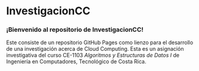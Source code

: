 # InvestigacionCC
### ¡Bienvenido al repositorio de InvestigacionCC!
Este consiste de un repositorio GitHub Pages como lienzo para el desarrollo de una investigación acerca de Cloud Computing.
Esta es un asignación investigativa del curso CE-1103 _Algoritmos y Estructuras de Datos I_ de Ingeniería en Computadores, Tecnológico de Costa Rica.
